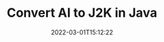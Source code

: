 ---
############################# Static ############################
layout: "auto-gen-conversion"
date: 2022-03-01T15:12:22
draft: false
otherformats: bmp dcm emf emz gif ico jp2 jpeg jpg png pps ppsx ppt pptx psb psd svg svgz tga tif tiff webp wmf wmz
breadcrumb: AI to J2K in Java

############################# Head ############################
head_title: "AI to J2K Converter in Java"
head_description: "Convert AI to J2K in Java using a few lines of code. Use the GroupDocs Document Conversion API to convert over 160 file formats."

############################# Header ############################
title: "Convert AI to J2K in Java"
description: "AI to J2K conversion with a few lines of Java code"
bg_image: "https://cms.admin.containerize.com/templates/aspose/App_Themes/V3/images/bg/header1.png"
bg_overlay: false
button:
    enable: true

############################# SubMenu ############################
submenu:
    enable: true

    left:
        img_alt: "GroupDocs.Conversion for Java"
        image: "https://cms.admin.containerize.com/templates/groupdocs/images/product-logos/90x90-noborder/groupdocs-conversion-java.png"
        product: "GroupDocs.Conversion"
        platform: "Java"



############################# About ############################
about:
    enable: true
    title: "About GroupDocs.Conversion for Java API"
    content: |
        [GroupDocs.Conversion for Java](https://products.groupdocs.com/conversion/java/) can be used to convert Microsoft Word, Excel, PowerPoint, PDF, Visio and other formats. GroupDocs.Conversion is a standalone API that is suitable for back-end and internal systems where high performance is required. It does not depend on any software such as Microsoft or Open Office.
    

overview:
    enable: true
    content: |
        Convert your AI files to J2K in Java easily. You can use just a couple of Java code lines in any platform of your choice like - Windows, Linux, macOS.
        You can try AI to J2K conversion for free and evaluate conversion results quality.  Along with simple file conversion scenarios you can try more advanced options for loading source AI file and for saving output J2K result. 
        
        For example, for the source AI file you may use the following load options:

        * auto-detect file format;
        * specify password for protected files (if file format supports it);
        * replace missing fonts to preserve document appearance.
        
        There are also advanced convert options for the J2K file:

        * convert specific document page or page range;
        * add a watermark to the converted J2K file and many more.

        Once conversion is completed you can save your J2K file to the local file path or any third-party storage like FTP, Amazon S3, Google Drive, Dropbox etc. Please note - to convert AI to J2K there is no need for any additional software installed - like MS Office, Open Office, Adobe Acrobat Reader etc.


############################# Steps ############################
steps:
    enable: true
    title_left: "Steps to convert AI to J2K in Java"
    content_left: |
        [GroupDocs.Conversion for Java](https://products.groupdocs.com/conversion/java/) makes it easy for developers to convert a AI file to J2K with a few lines of code.
        
        * Create an instance of the Converter class and provide the file AI with the full path
        * Create and set ConvertOptions for J2K type.
        * Call the Converter.Convert method and pass the full path and format (J2K) as a parameter

    title_right: "System Requirements"
    content_right: |
        Basic conversion with GroupDocs.Conversion for Java can be done in just a few simple steps. Our APIs are supported on all major platforms and operating systems. Before executing the code below, make sure you have the following prerequisites installed on your system.

        * Operating systems: Microsoft Windows, Linux, MacOS
        * Development environments: NetBeans, Intellij IDEA, Eclipse, etc.
        * Java runtime: J2SE 6.0 and above
        * Get the latest GroupDocs.Conversion for Java from [Maven](https://repository.groupdocs.com/webapp/#/artifacts/browse/tree/General/repo/com/groupdocs/groupdocs-conversion)
         
    code: |
        ```java    
        // Load source file AI for conversion
        Converter converter = new Converter("input.ai");
        // Prepare conversion options for target format J2K
        ConvertOptions convertOptions = new FileType().fromExtension("j2k").getConvertOptions();
        // Convert to J2K format
        converter.convert("output.j2k", convertOptions);
        ```

demos:
    enable: true
    title: "AI to J2K Live Demo"
    content: |
       Convert AI to J2K now by visiting the [GroupDocs.Conversion App](https://products.groupdocs.app/conversion/family) website. Online demo has the following advantages
          

more_formats:
    enable: true
    title: "Other supported AI conversions in Java"
    content: "You can also convert AI to many other file formats. Please see the list below."
       
       
back_to_top:
    enable: true
---
